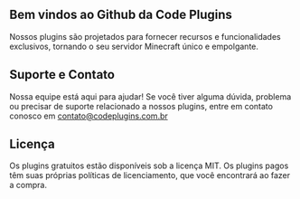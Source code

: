 
## Bem vindos ao Github da Code Plugins
Nossos plugins são projetados para fornecer recursos e funcionalidades exclusivos, tornando o seu servidor Minecraft único e empolgante.

## Suporte e Contato
Nossa equipe está aqui para ajudar! Se você tiver alguma dúvida, problema ou precisar de suporte relacionado a nossos plugins, entre em contato conosco em contato@codeplugins.com.br

## Licença
Os plugins gratuitos estão disponíveis sob a licença MIT. Os plugins pagos têm suas próprias políticas de licenciamento, que você encontrará ao fazer a compra.
